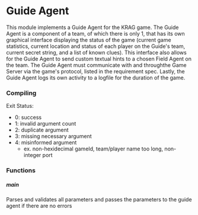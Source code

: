 # Guide Agent

This module implements a Guide Agent for the KRAG game. The Guide Agent
is a component of a team, of which there is only 1, that has its own graphical
interface displaying the status of the game (current game statistics, current 
location and status of each player on the Guide's team, current secret string, 
and a list of known clues). This interface also allows for the Guide Agent to 
send custom textual hints to a chosen Field Agent on the team. The Guide Agent
must communicate with and throughthe Game Server via the game's protocol, 
listed in the requirement spec. Lastly, the Guide Agent logs its own activity
to a logfile for the duration of the game. 

### Compiling


Exit Status: 
* 0: success
* 1: invalid argument count
* 2: duplicate argument
* 3: missing necessary argument
* 4: misinformed argument
	* ex. non-hexidecimal gameId, team/player name too long, non-integer port


### Functions

##### main
Parses and validates all parameters and passes the parameters to the guide agent
if there are no errors